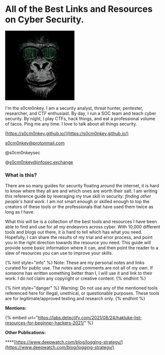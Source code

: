 # All of the Best Links and Resources on Cyber Security.

![](.gitbook/assets/proxy-image.jpeg)

I'm the s0cm0nkey. I am a security analyst, threat hunter, pentester, researcher, and CTF enthusiast. By day, I run a SOC team and teach cyber security. By night, I play CTFs, hack things, and eat a professional volume of tacos. Ping me any time. I love to talk about all things security.&#x20;

[https://s0cm0nkey.github.io/](https://s0cm0nkey.github.io/)

s0cm0nkey@protonmail.com

@s0cm0nkeysec&#x20;

@s0cm0nkey@infosec.exchange

### What is this?

There are so many guides for security floating around the internet, it is hard to know where they all are and which ones are worth their salt. I am writing this reference guide by leveraging my true skill in security: _finding other people's hard work_. I am not smart enough or skilled enough to top the creators of these tools or the professionals that have used them twice as long as I have.&#x20;

What this will be is a collection of the best tools and resources I have been able to find and use for all my endeavors across cyber. With 10,000 different tools and blogs out there, it is hard to tell which has what you need. Hopefully, I can share the results of my trial and error process, and point you in the right direction towards the resource you need. This guide will provide some basic information where it can, and then point the reader to a slew of resources you can use to improve your skills.

{% hint style="info" %}
Note: These are my personal notes and links curated for public use. The notes and comments are not all of my own. If someone has written something better than I, I will use it and link to their work. I do not claim any copyright or creative content.
{% endhint %}

{% hint style="danger" %}
Warning: Do not use any of the mentioned tools referenced here for illegal, unethical, or questionable purposes. These tools are for legitimate/approved testing and research only.
{% endhint %}

**Mentions:**

{% embed url="https://labs.detectify.com/2021/08/24/hakluke-list-resources-for-beginner-hackers-2021/" %}

**Other Publications:**

\*\*\*\*[https://www.deepwatch.com/blog/logging-strategy/](https://www.deepwatch.com/blog/logging-strategy/)
